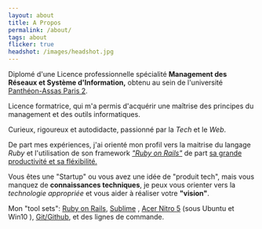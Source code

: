 ```yaml
---
layout: about
title: A Propos
permalink: /about/
tags: about
flicker: true
headshot: /images/headshot.jpg
---
```


Diplomé d'une Licence professionnelle spécialité **Management des Réseaux et Système d'Information,** obtenu au sein de l'université [Panthéon-Assas Paris 2](https://www.u-paris2.fr). 

Licence formatrice, qui m'a permis d'acquérir une maîtrise des principes du management et des outils informatiques.

Curieux, rigoureux et autodidacte, passionné par la *Tech* et le *Web*.

De part mes expériences, j'ai orienté mon profil vers la maitrise du langage *Ruby* et l'utilisation de son framework [*"Ruby on Rails"*](https://rubyonrails.org/) de part [sa grande productivité et sa fléxibilité.](https://rajohnson-andry.tk/developper/skills/2019/05/03/ruby-on-rails/)

Vous êtes une "Startup" ou vous avez une idée de "produit tech", mais vous manquez de **connaissances techniques**, je peux vous orienter vers la *technologie appropriée* et vous aider à réaliser votre **"vision"**.

Mon "tool sets": [Ruby on Rails](https://rubyonrails.org/), [Sublime](https://www.sublimetext.com/3) , [Acer Nitro 5](https://fr-store.acer.com/nitro-5-ordinateur-portable-an515-51-noir?gclid=Cj0KCQjwh6XmBRDRARIsAKNInDGPRr4FTvpxXL1_g60gNICZaKxeRXDWG9x0E-vDAcnTdeFbEJQwT_AaArCsEALw_wcB&gclsrc=aw.ds) (sous Ubuntu et Win10 ), [Git/Github](https://github.com/andryjohn), et des lignes de commande.



<style>
.post-header,{
  text-align: center; /* Want the About Page header to be in the middle */
  
}
</style>

